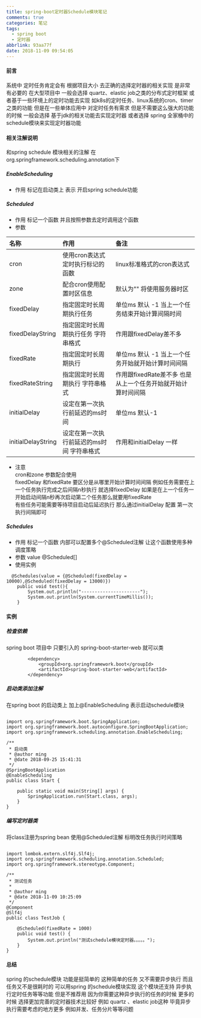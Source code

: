 ```yaml
---
title: spring-boot定时器Schedule模块笔记
comments: true
categories: 笔记
tags:
  - spring boot
  - 定时器
abbrlink: 93aa77f
date: 2018-11-09 09:54:05
---
```

#### 前言
系统中 定时任务肯定会有 根据项目大小 去正确的选择定时器的相关实现 是非常有必要的
在大型项目中 一般会选择 quartz、elastic job之类的分布式定时框架 或者基于一些环境上的定时功能去实现 如k8s的定时任务、linux系统的cron、timer之类的功能 
但是在一些单体应用中 对定时任务有需求 但是不需要这么强大的功能的时候 一般会选择 基于jdk的相关功能去实现定时器 
或者选择 spring 全家桶中的 schedule模块来实现定时器功能 

#### 相关注解说明
和spring schedule 模块相关的注解 在 org.springframework.scheduling.annotation下 
##### EnableScheduling
* 作用 
标记在启动类上 表示 开启spring schedule功能

##### Scheduled
* 作用 
标记一个函数 并且按照参数去定时调用这个函数 
* 参数

|名称|作用|备注|
|:---|:--|:--|
|cron|使用cron表达式定时执行标记的函数| linux标准格式的cron表达式 |
|zone|配合cron使用配置时区信息|默认为"" 将使用服务器时区||
|fixedDelay|指定固定时长周期执行任务|单位ms 默认 -1 当上一个任务结束开始计算间隔时间  |
|fixedDelayString|指定固定时长周期执行任务 字符串格式|作用跟fixedDelay差不多|
|fixedRate|指定固定时长周期执行|单位ms 默认 -1 当上一个任务开始就开始计算时间间隔|
|fixedRateString|指定固定时长周期执行 字符串格式|作用跟fixedRate差不多 也是从上一个任务开始就开始计算时间间隔|
|initialDelay|设定在第一次执行前延迟的ms时间|单位ms 默认-1|
|initialDelayString|设定在第一次执行前延迟的ms时间 字符串格式|作用和initialDelay 一样|

* 注意   
cron和zone 参数配合使用    
fixedDelay 和fixedRate 要区分是从哪里开始计算时间间隔 例如任务需要在上一个任务执行完成之后间隔n秒执行 就选择fixedDelay 如果是在上一个任务一开始启动间隔n秒再次启动第二个任务那么就要用fixedRate   
有些任务可能需要等待项目启动后延迟执行 那么通过initialDelay 配置 第一次执行间隔即可   

##### Schedules
* 作用
标记一个函数 内部可以配置多个@Scheduled注解 让这个函数使用多种调度策略
* 参数
value @Scheduled[]  
* 使用实例 
```
  @Schedules(value = {@Scheduled(fixedDelay = 10000),@Scheduled(fixedDelay = 13000)})
    public void test(){
        System.out.println("----------------------");
        System.out.println(System.currentTimeMillis());
    }
```
#### 实例
##### 检查依赖
spring boot 项目中 只要引入的 spring-boot-starter-web 就可以类
```
        <dependency>
            <groupId>org.springframework.boot</groupId>
            <artifactId>spring-boot-starter-web</artifactId>
        </dependency>
```
##### 启动类添加注解 
在spring boot 的启动类上 加上@EnableScheduling 表示启动schedule模块 
```

import org.springframework.boot.SpringApplication;
import org.springframework.boot.autoconfigure.SpringBootApplication;
import org.springframework.scheduling.annotation.EnableScheduling;

/**
 * 启动类
 * @author ming
 * @date 2018-09-25 15:41:31
 */
@SpringBootApplication
@EnableScheduling
public class Start {

    public static void main(String[] args) {
        SpringApplication.run(Start.class, args);
    }
}

```
##### 编写定时器类 
将class注册为spring bean  使用@Scheduled注解 标明改任务执行时间策略
```

import lombok.extern.slf4j.Slf4j;
import org.springframework.scheduling.annotation.Scheduled;
import org.springframework.stereotype.Component;

/**
 * 测试任务
 *
 * @author ming
 * @date 2018-11-09 10:25:09
 */
@Component
@Slf4j
public class TestJob {

    @Scheduled(fixedRate = 1000)
    public void test() {
        System.out.println("测试schedule模块定时器。。。。。");
    }
}

```

#### 总结
spring 的schedule模块 功能是挺简单的
这种简单的任务 又不需要异步执行 而且任务又不是很耗时的 可以用spring 的schedule模块实现 
这个模块还支持 异步执行定时任务等等功能 但是不推荐用 因为你需要这种异步执行的任务的时候 更多的时候 选择更加完善的定时器技术比较好 
例如 quartz 、elastic job这种 毕竟异步执行需要考虑的地方更多 例如并发、任务分片等等问题

